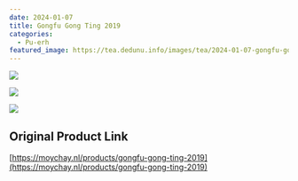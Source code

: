 ```yaml
---
date: 2024-01-07
title: Gongfu Gong Ting 2019
categories:
  - Pu-erh
featured_image: https://tea.dedunu.info/images/tea/2024-01-07-gongfu-gong-ting-1.png
---
```


![](https://tea.dedunu.info/images/tea/2024-01-07-gongfu-gong-ting-2.png)

![](https://tea.dedunu.info/images/tea/2024-01-07-gongfu-gong-ting-3.png)

![](https://tea.dedunu.info/images/tea/2024-01-07-gongfu-gong-ting-4.png)

## Original Product Link

[https://moychay.nl/products/gongfu-gong-ting-2019](https://moychay.nl/products/gongfu-gong-ting-2019)
